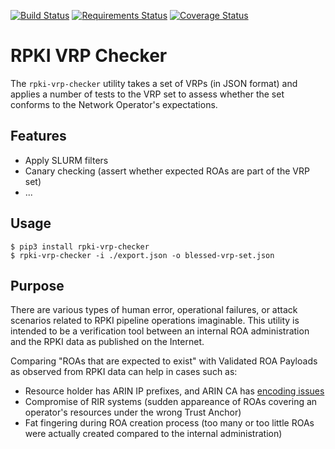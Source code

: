 [![Build Status](https://travis-ci.org/job/rpki-vrp-checker.svg?branch=master)](https://travis-ci.org/job/rpki-vrp-checker)
[![Requirements Status](https://requires.io/github/job/rpki-vrp-checker/requirements.svg?branch=master)](https://requires.io/github/job/rpki-vrp-checker/requirements/?branch=master)
[![Coverage Status](https://coveralls.io/repos/github/job/rpki-vrp-checker/badge.svg?branch=master)](https://coveralls.io/github/job/rpki-vrp-checker?branch=master)

RPKI VRP Checker
================

The `rpki-vrp-checker` utility takes a set of VRPs (in JSON format)
and applies a number of tests to the VRP set to assess whether
the set conforms to the Network Operator's expectations.

Features
--------

* Apply SLURM filters
* Canary checking (assert whether expected ROAs are part of the VRP set)
* ...

Usage
-----

```
$ pip3 install rpki-vrp-checker
$ rpki-vrp-checker -i ./export.json -o blessed-vrp-set.json
```

Purpose
-------

There are various types of human error, operational failures, or attack
scenarios related to RPKI pipeline operations imaginable. This utility is
intended to be a verification tool between an internal ROA administration and
the RPKI data as published on the Internet.

Comparing "ROAs that are expected to exist" with Validated ROA Payloads as
observed from RPKI data can help in cases such as:

* Resource holder has ARIN IP prefixes, and ARIN CA has [encoding issues](https://www.arin.net/announcements/20200813/)
* Compromise of RIR systems (sudden appareance of ROAs covering an operator's resources under the wrong Trust Anchor)
* Fat fingering during ROA creation process (too many or too little ROAs were actually created compared to the internal administration)
